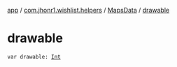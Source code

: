 [app](../../index.md) / [com.jhonr1.wishlist.helpers](../index.md) / [MapsData](index.md) / [drawable](./drawable.md)

# drawable

`var drawable: `[`Int`](https://kotlinlang.org/api/latest/jvm/stdlib/kotlin/-int/index.html)